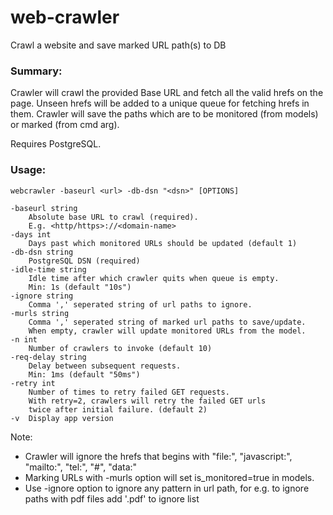 # web-crawler
 Crawl a website and save marked URL path(s) to DB

### Summary:
Crawler will crawl the provided Base URL and fetch all the valid hrefs on the page.
Unseen hrefs will be added to a unique queue for fetching hrefs in them.
Crawler will save the paths which are to be monitored (from models) or marked (from cmd arg).

Requires PostgreSQL.

### Usage:

    webcrawler -baseurl <url> -db-dsn "<dsn>" [OPTIONS]

    -baseurl string
        Absolute base URL to crawl (required).
        E.g. <http/https>://<domain-name>
    -days int
        Days past which monitored URLs should be updated (default 1)
    -db-dsn string
        PostgreSQL DSN (required)
    -idle-time string
        Idle time after which crawler quits when queue is empty.
        Min: 1s (default "10s")
    -ignore string
        Comma ',' seperated string of url paths to ignore.
    -murls string
        Comma ',' seperated string of marked url paths to save/update.
        When empty, crawler will update monitored URLs from the model.
    -n int
        Number of crawlers to invoke (default 10)
    -req-delay string
        Delay between subsequent requests.
        Min: 1ms (default "50ms")
    -retry int
        Number of times to retry failed GET requests.
        With retry=2, crawlers will retry the failed GET urls
        twice after initial failure. (default 2)
    -v  Display app version

  Note: 
   - Crawler will ignore the hrefs that begins with "file:", "javascript:", "mailto:", "tel:", "#", "data:"
   - Marking URLs with -murls option will set is_monitored=true in models.
   - Use -ignore option to ignore any pattern in url path, for e.g. to ignore paths with pdf files add '.pdf' to ignore
   list


